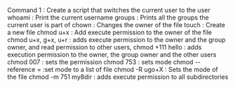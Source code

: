 Command 1 : Create a script that switches the current user to the user
whoami : Print the current username
groups : Prints all the groups the current user is part of
chown : Changes the owner of the file
touch : Create a new file
chmod u+x : Add execute permission to the owner of the file
chmod u+x, g+x, u+r : adds execute permission to the owner and the group owner, and read permission to other users,
chmod +111 hello : adds execution permission to the owner, the group owner and the other users
chmod 007 : sets the permission
chmod 753 : sets mode
chmod --reference =  :set mode to a list of file
chmod -R ugo+X : Sets the mode of the file
chmod -m 751 my8dir : adds execute permission to all subdirectories
